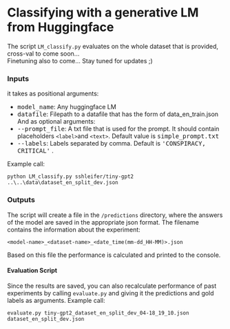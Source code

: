 # Classifying with a generative LM from Huggingface

The script ```LM_classify.py``` evaluates on the whole dataset that is provided, cross-val to come soon... <br> 
Finetuning also to come... Stay tuned for updates ;)

### Inputs
it takes as positional arguments:
- <tt>model_name</tt>: Any huggingface LM
- <tt>datafile</tt>: Filepath to a datafile that has the form of data_en_train.json
And as optional arguments:
- <tt>--prompt_file</tt>: A txt file that is used for the prompt. It should contain placeholders ```<label>```and ```<text>```. Default value is <tt>simple_prompt.txt</tt>
- <tt>--labels</tt>: Labels separated by comma. Default is <tt>'CONSPIRACY, CRITICAL'</tt> . <br>

Example call:
```
python LM_classify.py sshleifer/tiny-gpt2 ..\..\data\dataset_en_split_dev.json
```

### Outputs
The script will create a file in the ```/predictions``` directory, where the answers of the model are saved in the appropriate json format. The filename contains the information about the experiment:
```
<model-name>_<dataset-name>_<date_time(mm-dd_HH-MM)>.json
```
Based on this file the performance is calculated and printed to the console. <br>

#### Evaluation Script
Since the results are saved, you can also recalculate performance of past experiments by calling ```evaluate.py``` and giving it the predictions and gold labels as arguments. Example call:
```
evaluate.py tiny-gpt2_dataset_en_split_dev_04-18_19_10.json dataset_en_split_dev.json 
```



